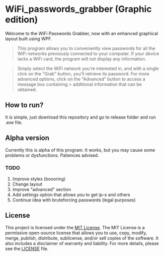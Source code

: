 # WiFi_passwords_grabber (Graphic edition)
Welcome to the WiFi Passwords Grabber, now with an enhanced graphical layout built using WPF.

> This program allows you to conveniently view passwords for all the WiFi networks previously connected to your computer. If your device lacks a WiFi card, the program will not display any information.

> Simply select the WiFi network you're interested in, and with a single click on the "Grab" button, you'll retrieve its password. For more advanced options, click on the "Advanced" button to access a message box containing > additional information that can be obtained.


## How to run?
It is simple, just download this repository and go to release folder and run .exe file.


## Alpha version
Currently this is alpha of this program. It works, but you may cause some problems or dysfunctions. Patiences advised.

### TODO
1. Improve styles (boooring)
2. Change layout
3. Improve "advanced" section
4. Add settings option that allows you to get ip-s and others
5. Continue idea with bruteforcing passwords (legal purposes)

## License

This project is licensed under the [MIT License](LICENSE).
The MIT License is a permissive open-source license that allows you to use, copy, modify, merge, publish, distribute, sublicense, and/or sell copies of the software. It also includes a disclaimer of warranty and liability.
For more details, please see the [LICENSE](LICENSE) file.

